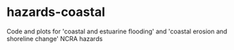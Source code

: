 # hazards-coastal
Code and plots for 'coastal and estuarine flooding' and 'coastal erosion and shoreline change' NCRA hazards
